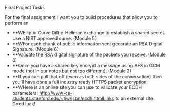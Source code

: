 Final Project Tasks

For the final assignment I want you to build procedures that allow you to perform an
* **WElliptic Curve Diffie-Hellman exchange to establish a shared secret.  Use a NIST approved curve. (Module 5)
* **WFor each chunk of public information sent generate an RSA Digital Signature. (Module 6)
* **Validate the RSA digital signature of the packets you receive. (Module 6)
* **Once you have a shared key encrypt a message using AES in GCM mode (not in our notes but not too different). (Module 3)
* **If you can pull that off (even as both sides of the conversation) then you'll have done a full industry ready HTTPS packet encryption.
* **WHere is an online site you can use to validate your ECDH parameters:  http://www-cs-students.stanford.edu/~tjw/jsbn/ecdh.htmlLinks to an external site.
Good luck!
